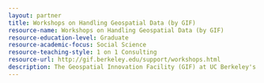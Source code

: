 ```yaml
---
layout: partner 
title: Workshops on Handling Geospatial Data (by GIF)
resource-name: Workshops on Handling Geospatial Data (by GIF)
resource-education-level: Graduate
resource-academic-focus: Social Science
resource-teaching-style: 1 on 1 Consulting
resource-url: http://gif.berkeley.edu/support/workshops.html
description: The Geospatial Innovation Facility (GIF) at UC Berkeley's College of Natural Resources provides leadership and training across a broad array of integrated mapping technologies. Our goal is to help people better understand the changing world through the analysis and visualization of spatial data. We develop engaging applications that leverage and build upon state-of-the-art geospatial and web technologies, and provide opportunities for researchers to learn how they can use spatial data to answer critical questions. GIF workshops offer hands-on applications oriented training in a variety of geospatial topics. Workshop fees are available FREE of charge for all UC students (graduate and undergraduate), faculty, and staff. Workshop fees are $224 for all non-UC affiliates.
---
```


